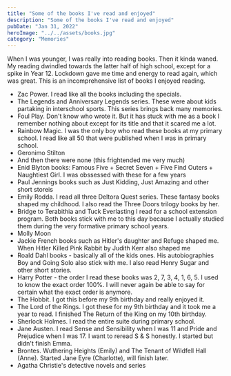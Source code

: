 ```yaml
---
title: "Some of the books I've read and enjoyed"
description: "Some of the books I've read and enjoyed"
pubDate: "Jan 31, 2022"
heroImage: "../../assets/books.jpg"
category: "Memories"
---
```



When I was younger, I was really into reading books. Then it kinda waned. My reading dwindled towards the latter half of high school, except for a spike in Year 12. Lockdown gave me time and energy to read again, which was great. This is an incomprehensive list of books I enjoyed reading.

- Zac Power. I read like all the books including the specials.
- The Legends and Anniversary Legends series. These were about kids partaking in interschool sports. This series brings back many memories.
- Foul Play. Don't know who wrote it. But it has stuck with me as a book I remember nothing about except for its title and that it scared me a lot.
- Rainbow Magic. I was the only boy who read these books at my primary school. I read like all 50 that were published when I was in primary school.
- Geronimo Stilton
- And then there were none (this frightended me very much)
- Enid Blyton books: Famous Five + Secret Seven + Five Find Outers + Naughtiest Girl. I was obssessed with these for a few years
- Paul Jennings books such as Just Kidding, Just Amazing and other short storeis
- Emily Rodda. I read all three Deltora Quest series. These fantasy books shaped my childhood. I also read the Three Doors trilogy books by her.
- Bridge to Terabithia and Tuck Everlasting I read for a school extension program. Both books stick with me to this day because I actually studied them during the very formative primary school years.
- Molly Moon
- Jackie French books such as Hitler's daughter and Refuge shaped me. When Hitler Killed Pink Rabbit by Judith Kerr also shaped me
- Roald Dahl books - basically all of the kids ones. His autobiographies Boy and Going Solo also stick with me. I also read Henry Sugar and other short stories.
- Harry Potter - the order I read these books was 2, 7, 3, 4, 1, 6, 5. I used to know the exact order 100%. I will never again be able to say for certain what the exact order is anymore. 
- The Hobbit. I got this before my 9th birthday and really enjoyed it.
- The Lord of the Rings. I got these for my 9th birthday and it took me a year to read. I finished The Return of the King on my 10th birthday.
- Sherlock Holmes. I read the entire suite during primary school.
- Jane Austen. I read Sense and Sensibility when I was 11 and Pride and Prejudice when I was 17. I want to reread S & S honestly. I started but didn't finish Emma.
- Brontes. Wuthering Heights (Emily) and The Tenant of Wildfell Hall (Anne). Started Jane Eyre (Charlotte), will finish later.
- Agatha Christie's detective novels and series

